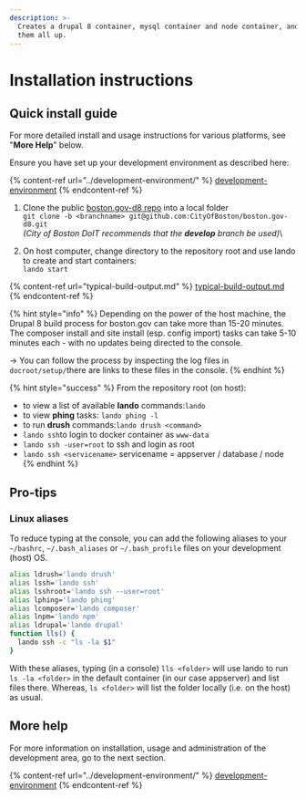 ```yaml
---
description: >-
  Creates a drupal 8 container, mysql container and node container, and connects
  them all up.
---
```


# Installation instructions

## Quick install guide

For more detailed install and usage instructions for various platforms, see "**More Help**" below.&#x20;

Ensure you have set up your development environment as described here:

{% content-ref url="../development-environment/" %}
[development-environment](../development-environment/)
{% endcontent-ref %}

1. Clone the public [boston.gov-d8 repo](https://github.com/CityOfBoston/boston.gov-d8) into a local folder\
   `git clone -b <branchname> git@github.com:CityOfBoston/boston.gov-d8.git`\
   _(City of Boston DoIT recommends that the **develop** branch be used)_\

2. On host computer, change directory to the repository root and use lando to create and start containers:\
   `lando start`

{% content-ref url="typical-build-output.md" %}
[typical-build-output.md](typical-build-output.md)
{% endcontent-ref %}

{% hint style="info" %}
Depending on the power of the host machine, the Drupal 8 build process for boston.gov can take more than 15-20 minutes.  The composer install and site install (esp. config import) tasks can take 5-10 minutes each - with no updates being directed to the console.

\-> You can follow the process by inspecting the log files in `docroot/setup/`there are links to these files in the console.
{% endhint %}

{% hint style="success" %}
From the repository root (on host):&#x20;

* to view a list of available **lando** commands:`lando`
* to view **phing** tasks: `lando phing -l`
* to run **drush** commands:`lando drush <command>`
* `lando ssh`to login to docker container as `www-data`
* `lando ssh -user=root` to ssh and login as root
* `lando ssh <servicename>` servicename = appserver / database / node
{% endhint %}



## **Pro-tips**

### **Linux aliases**

To reduce typing at the console, you can add the following aliases to your `~/bashrc`, `~/.bash_aliases` or `~/.bash_profile` files on your development (host) OS.

```bash
alias ldrush='lando drush'
alias lssh='lando ssh'
alias lsshroot='lando ssh --user=root'
alias lphing='lando phing'
alias lcomposer='lando composer'
alias lnpm='lando npm'
alias ldrupal='lando drupal'
function lls() {
  lando ssh -c "ls -la $1"
}
```

With these aliases, typing (in a console) `lls <folder>` will use lando to run `ls -la <folder>` in the default container (in our case appserver) and list files there. Whereas, `ls <folder>` will list the folder locally (i.e. on the host) as usual.

## More help

For more information on installation, usage and administration of the development area, go to the next section.

{% content-ref url="../development-environment/" %}
[development-environment](../development-environment/)
{% endcontent-ref %}
